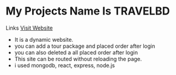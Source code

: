 # My Projects Name Is TRAVELBD

Links
[Visit Website]()

- It is a dynamic website.
- you can add a tour package and placed order after login
- you can also deleted a all placed order after login
- This site can be routed without reloading the page.
- i used mongodb, react, express, node.js